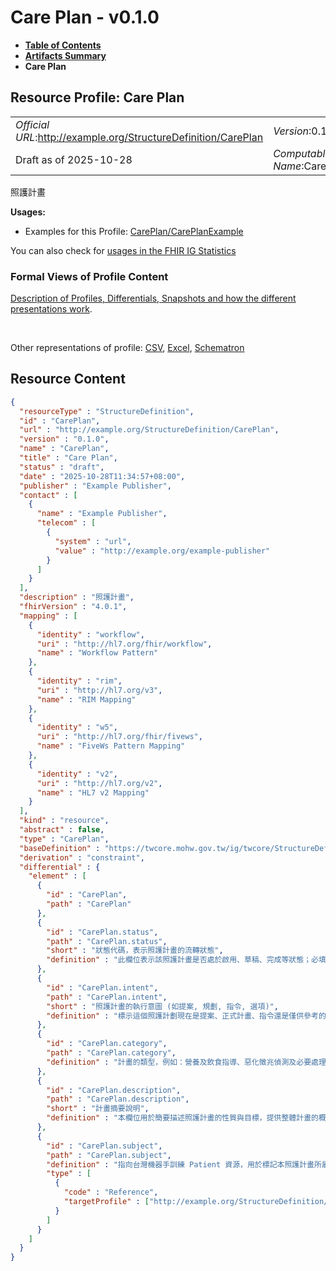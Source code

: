 # Care Plan - v0.1.0

* [**Table of Contents**](toc.md)
* [**Artifacts Summary**](artifacts.md)
* **Care Plan**

## Resource Profile: Care Plan 

| | |
| :--- | :--- |
| *Official URL*:http://example.org/StructureDefinition/CarePlan | *Version*:0.1.0 |
| Draft as of 2025-10-28 | *Computable Name*:CarePlan |

 
照護計畫 

**Usages:**

* Examples for this Profile: [CarePlan/CarePlanExample](CarePlan-CarePlanExample.md)

You can also check for [usages in the FHIR IG Statistics](https://packages2.fhir.org/xig/fhir.example|current/StructureDefinition/CarePlan)

### Formal Views of Profile Content

 [Description of Profiles, Differentials, Snapshots and how the different presentations work](http://build.fhir.org/ig/FHIR/ig-guidance/readingIgs.html#structure-definitions). 

 

Other representations of profile: [CSV](StructureDefinition-CarePlan.csv), [Excel](StructureDefinition-CarePlan.xlsx), [Schematron](StructureDefinition-CarePlan.sch) 



## Resource Content

```json
{
  "resourceType" : "StructureDefinition",
  "id" : "CarePlan",
  "url" : "http://example.org/StructureDefinition/CarePlan",
  "version" : "0.1.0",
  "name" : "CarePlan",
  "title" : "Care Plan",
  "status" : "draft",
  "date" : "2025-10-28T11:34:57+08:00",
  "publisher" : "Example Publisher",
  "contact" : [
    {
      "name" : "Example Publisher",
      "telecom" : [
        {
          "system" : "url",
          "value" : "http://example.org/example-publisher"
        }
      ]
    }
  ],
  "description" : "照護計畫",
  "fhirVersion" : "4.0.1",
  "mapping" : [
    {
      "identity" : "workflow",
      "uri" : "http://hl7.org/fhir/workflow",
      "name" : "Workflow Pattern"
    },
    {
      "identity" : "rim",
      "uri" : "http://hl7.org/v3",
      "name" : "RIM Mapping"
    },
    {
      "identity" : "w5",
      "uri" : "http://hl7.org/fhir/fivews",
      "name" : "FiveWs Pattern Mapping"
    },
    {
      "identity" : "v2",
      "uri" : "http://hl7.org/v2",
      "name" : "HL7 v2 Mapping"
    }
  ],
  "kind" : "resource",
  "abstract" : false,
  "type" : "CarePlan",
  "baseDefinition" : "https://twcore.mohw.gov.tw/ig/twcore/StructureDefinition/CarePlan-twcore",
  "derivation" : "constraint",
  "differential" : {
    "element" : [
      {
        "id" : "CarePlan",
        "path" : "CarePlan"
      },
      {
        "id" : "CarePlan.status",
        "path" : "CarePlan.status",
        "short" : "狀態代碼，表示照護計畫的流轉狀態",
        "definition" : "此欄位表示該照護計畫是否處於啟用、草稿、完成等狀態；必填。"
      },
      {
        "id" : "CarePlan.intent",
        "path" : "CarePlan.intent",
        "short" : "照護計畫的執行意圖 (如提案, 規劃, 指令, 選項)",
        "definition" : "標示這個照護計劃現在是提案、正式計畫、指令還是僅供參考的選項。"
      },
      {
        "id" : "CarePlan.category",
        "path" : "CarePlan.category",
        "definition" : "計畫的類型，例如：營養及飲食指導、惡化徵兆偵測及必要處理等。"
      },
      {
        "id" : "CarePlan.description",
        "path" : "CarePlan.description",
        "short" : "計畫摘要說明",
        "definition" : "本欄位用於簡要描述照護計畫的性質與目標，提供整體計畫的概要說明。"
      },
      {
        "id" : "CarePlan.subject",
        "path" : "CarePlan.subject",
        "definition" : "指向台灣機器手訓練 Patient 資源，用於標記本照護計畫所屬的病患或病患群體。",
        "type" : [
          {
            "code" : "Reference",
            "targetProfile" : ["http://example.org/StructureDefinition/Patient"]
          }
        ]
      }
    ]
  }
}

```
